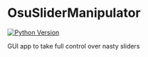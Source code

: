 # OsuSliderManipulator

[![Python Version](https://img.shields.io/badge/Python-3.10-blue.svg)](https://www.python.org/downloads/release/python-310/)

GUI app to take full control over nasty sliders
